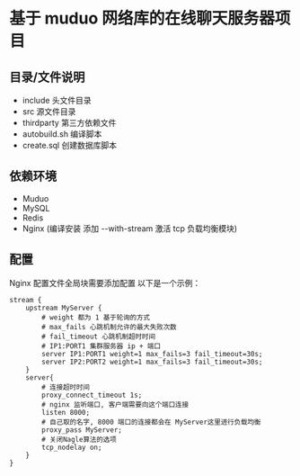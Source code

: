 # 基于 muduo 网络库的在线聊天服务器项目

## 目录/文件说明

- include 头文件目录
- src 源文件目录
- thirdparty 第三方依赖文件
- autobuild.sh 编译脚本
- create.sql 创建数据库脚本

## 依赖环境 

- Muduo
- MySQL
- Redis
- Nginx (编译安装 添加 --with-stream 激活 tcp 负载均衡模块)

## 配置

Nginx 配置文件全局块需要添加配置
以下是一个示例：

```nginx
stream {
    upstream MyServer {
        # weight 都为 1 基于轮询的方式
        # max_fails 心跳机制允许的最大失败次数
        # fail_timeout 心跳机制超时时间
        # IP1:PORT1 集群服务器 ip + 端口
        server IP1:PORT1 weight=1 max_fails=3 fail_timeout=30s;
        server IP2:PORT2 weight=1 max_fails=3 fail_timeout=30s;
    }
    server{
        # 连接超时时间
        proxy_connect_timeout 1s;
        # nginx 监听端口, 客户端需要向这个端口连接
        listen 8000;
        # 自己取的名字, 8000 端口的连接都会在 MyServer这里进行负载均衡
        proxy_pass MyServer;
        # 关闭Nagle算法的选项
        tcp_nodelay on;
    }
}

```